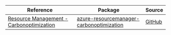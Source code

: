 | Reference | Package | Source |
|---|---|---|
|[Resource Management - Carbonoptimization](resourcemanager-carbonoptimization-readme.md)|[azure-resourcemanager-carbonoptimization](https://repo1.maven.org/maven2/com/azure/resourcemanager/azure-resourcemanager-carbonoptimization)|[GitHub](https://github.com/Azure/azure-sdk-for-java/blob/main/sdk/carbonoptimization/azure-resourcemanager-carbonoptimization)|
